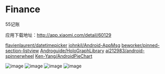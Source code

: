 Finance
=======

55记账

应用下载地址：http://app.xiaomi.com/detail/60129

[flavienlaurent/datetimepicker](https://github.com/flavienlaurent/datetimepicker)
[johnkil/Android-AppMsg](https://github.com/johnkil/Android-AppMsg)
[beworker/pinned-section-listview](https://github.com/beworker/pinned-section-listview)
[Androguide/HoloGraphLibrary](https://github.com/Androguide/HoloGraphLibrary)
[ai212983/android-spinnerwheel](https://github.com/ai212983/android-spinnerwheel)
[Ken-Yang/AndroidPieChart](https://github.com/Ken-Yang/AndroidPieChart)

![image](https://raw.githubusercontent.com/alpheus55/Finance/master/DC252344C3E7F269FC9E194386712131.png)
![image](https://raw.githubusercontent.com/alpheus55/Finance/master/1826F3C68942E899AB0AD72E055136B4.png)
![image](https://raw.githubusercontent.com/alpheus55/Finance/master/9BA0812EFF4CB8DDA74BDA76A794E76C.png)
![image](https://raw.githubusercontent.com/alpheus55/Finance/master/37C69CA0720935F2C6317788D93CDA87.png)
